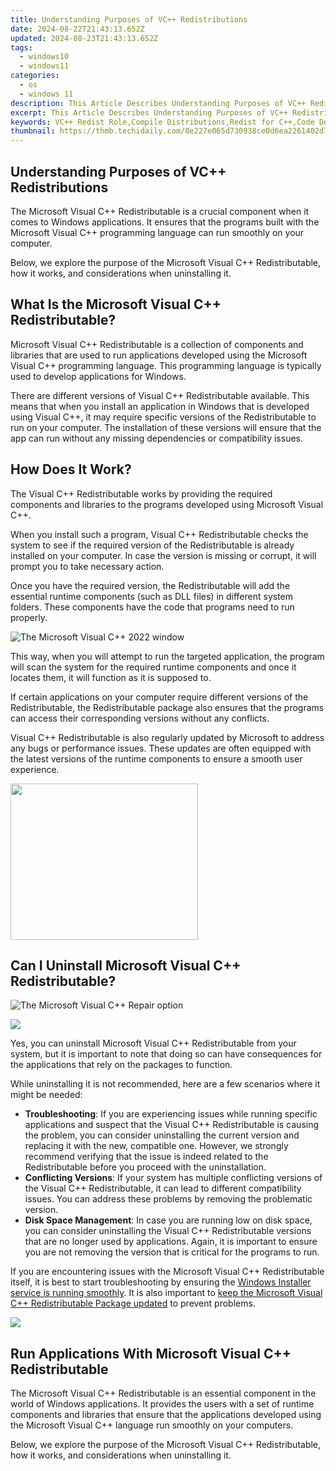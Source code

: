 ```yaml
---
title: Understanding Purposes of VC++ Redistributions
date: 2024-08-22T21:43:13.652Z
updated: 2024-08-23T21:43:13.652Z
tags:
  - windows10
  - windows11
categories:
  - os
  - windows 11
description: This Article Describes Understanding Purposes of VC++ Redistributions
excerpt: This Article Describes Understanding Purposes of VC++ Redistributions
keywords: VC++ Redist Role,Compile Distributions,Redist for C++,Code Deployment Tools,Software Updates Binaries,Runtime Library Versions,Executable Package Distribution
thumbnail: https://thmb.techidaily.com/8e227e065d730938ce0d6ea2261402d78760be14848998b4f825537e8b545d45.jpg
---
```


## Understanding Purposes of VC++ Redistributions

 The Microsoft Visual C++ Redistributable is a crucial component when it comes to Windows applications. It ensures that the programs built with the Microsoft Visual C++ programming language can run smoothly on your computer.

 Below, we explore the purpose of the Microsoft Visual C++ Redistributable, how it works, and considerations when uninstalling it.

## What Is the Microsoft Visual C++ Redistributable?

 Microsoft Visual C++ Redistributable is a collection of components and libraries that are used to run applications developed using the Microsoft Visual C++ programming language. This programming language is typically used to develop applications for Windows.

 There are different versions of Visual C++ Redistributable available. This means that when you install an application in Windows that is developed using Visual C++, it may require specific versions of the Redistributable to run on your computer. The installation of these versions will ensure that the app can run without any missing dependencies or compatibility issues.

## How Does It Work?

 The Visual C++ Redistributable works by providing the required components and libraries to the programs developed using Microsoft Visual C++.

 When you install such a program, Visual C++ Redistributable checks the system to see if the required version of the Redistributable is already installed on your computer. In case the version is missing or corrupt, it will prompt you to take necessary action.

 Once you have the required version, the Redistributable will add the essential runtime components (such as DLL files) in different system folders. These components have the code that programs need to run properly.

![The Microsoft Visual C++ 2022 window](https://static1.makeuseofimages.com/wordpress/wp-content/uploads/2022/11/microsoft-visual-C-window-1.jpg)

 This way, when you will attempt to run the targeted application, the program will scan the system for the required runtime components and once it locates them, it will function as it is supposed to.

 If certain applications on your computer require different versions of the Redistributable, the Redistributable package also ensures that the programs can access their corresponding versions without any conflicts.

 Visual C++ Redistributable is also regularly updated by Microsoft to address any bugs or performance issues. These updates are often equipped with the latest versions of the runtime components to ensure a smooth user experience.

<!-- affiliate ads begin -->
<a href="https://godlikehost.sjv.io/c/5597632/1920047/21774" target="_top" id="1920047"><img src="//a.impactradius-go.com/display-ad/21774-1920047" border="0" alt="" width="300" height="250"/></a><img height="0" width="0" src="https://imp.pxf.io/i/5597632/1920047/21774" style="position:absolute;visibility:hidden;" border="0" />
<!-- affiliate ads end -->
## Can I Uninstall Microsoft Visual C++ Redistributable?

![The Microsoft Visual C++ Repair option](https://static1.makeuseofimages.com/wordpress/wp-content/uploads/2023/06/repair-option.jpg)

<!-- affiliate ads begin -->
<a href="https://shop.copernic.com/order/checkout.php?PRODS=41033095&QTY=1&AFFILIATE=108875&CART=1"><img src="https://secure.2checkout.com/images/merchant/8d30aa96e72440759f74bd2306c1fa3d/Copernic-2023-Affiliate-728x90-Advanced-3YR.png" border="0"></a>
<!-- affiliate ads end -->
 Yes, you can uninstall Microsoft Visual C++ Redistributable from your system, but it is important to note that doing so can have consequences for the applications that rely on the packages to function.

 While uninstalling it is not recommended, here are a few scenarios where it might be needed:

* **Troubleshooting**: If you are experiencing issues while running specific applications and suspect that the Visual C++ Redistributable is causing the problem, you can consider uninstalling the current version and replacing it with the new, compatible one. However, we strongly recommend verifying that the issue is indeed related to the Redistributable before you proceed with the uninstallation.
* **Conflicting Versions**: If your system has multiple conflicting versions of the Visual C++ Redistributable, it can lead to different compatibility issues. You can address these problems by removing the problematic version.
* **Disk Space Management**: In case you are running low on disk space, you can consider uninstalling the Visual C++ Redistributable versions that are no longer used by applications. Again, it is important to ensure you are not removing the version that is critical for the programs to run.

 If you are encountering issues with the Microsoft Visual C++ Redistributable itself, it is best to start troubleshooting by ensuring the [Windows Installer service is running smoothly](https://www.makeuseof.com/microsoft-visual-c-0x80240017-error/). It is also important to [keep the Microsoft Visual C++ Redistributable Package updated](https://www.makeuseof.com/windows-11-runtime-errrors/) to prevent problems.

<!-- affiliate ads begin -->
<a href="https://secure.2checkout.com/order/checkout.php?PRODS=35038891&QTY=1&AFFILIATE=108875&CART=1"><img src="https://www.dupinout.com/wp-content/uploads/2021/12/DupInOut-New-Duplicate-Scan-Tab.png" border="0"></a>
<!-- affiliate ads end -->
## Run Applications With Microsoft Visual C++ Redistributable

 The Microsoft Visual C++ Redistributable is an essential component in the world of Windows applications. It provides the users with a set of runtime components and libraries that ensure that the applications developed using the Microsoft Visual C++ language run smoothly on your computers.

 Below, we explore the purpose of the Microsoft Visual C++ Redistributable, how it works, and considerations when uninstalling it.



<ins class="adsbygoogle"
      style="display:block"
      data-ad-client="ca-pub-7571918770474297"
      data-ad-slot="8358498916"
      data-ad-format="auto"
      data-full-width-responsive="true"></ins>